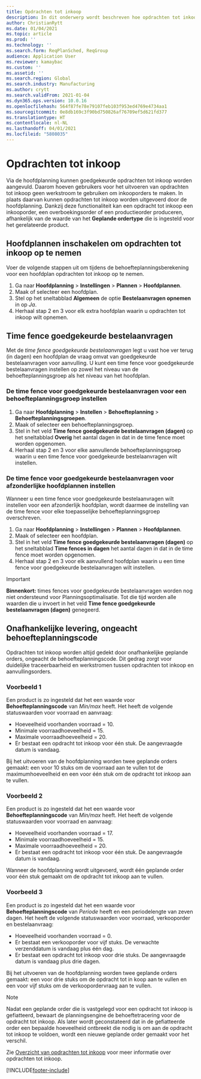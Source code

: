 ```yaml
---
title: Opdrachten tot inkoop
description: In dit onderwerp wordt beschreven hoe opdrachten tot inkoop worden ondersteund in Planningsoptimalisatie.
author: ChristianRytt
ms.date: 01/04/2021
ms.topic: article
ms.prod: ''
ms.technology: ''
ms.search.form: ReqPlanSched, ReqGroup
audience: Application User
ms.reviewer: kamaybac
ms.custom: ''
ms.assetid: ''
ms.search.region: Global
ms.search.industry: Manufacturing
ms.author: crytt
ms.search.validFrom: 2021-01-04
ms.dyn365.ops.version: 10.0.16
ms.openlocfilehash: 564f87fe78e79107feb103f953ed4769e4734aa1
ms.sourcegitcommit: 0e8db169c3f90bd750826af76709ef5d621fd377
ms.translationtype: HT
ms.contentlocale: nl-NL
ms.lasthandoff: 04/01/2021
ms.locfileid: "5808035"
---
```

# <a name="purchase-requisitions"></a>Opdrachten tot inkoop

Via de hoofdplanning kunnen goedgekeurde opdrachten tot inkoop worden aangevuld. Daarom hoeven gebruikers voor het uitvoeren van opdrachten tot inkoop geen werkstroom te gebruiken om inkooporders te maken. In plaats daarvan kunnen opdrachten tot inkoop worden uitgevoerd door de hoofdplanning. Dankzij deze functionaliteit kan een opdracht tot inkoop een inkooporder, een overboekingsorder of een productieorder produceren, afhankelijk van de waarde van het **Geplande ordertype** die is ingesteld voor het gerelateerde product.

## <a name="enable-master-plans-to-include-requisitions"></a>Hoofdplannen inschakelen om opdrachten tot inkoop op te nemen

Voer de volgende stappen uit om tijdens de behoefteplanningsberekening voor een hoofdplan opdrachten tot inkoop op te nemen.

1. Ga naar **Hoofdplanning** \> **Instellingen** \> **Plannen** \> **Hoofdplannen**.
1. Maak of selecteer een hoofdplan.
1. Stel op het sneltabblad **Algemeen** de optie **Bestelaanvragen opnemen** in op *Ja*.
1. Herhaal stap 2 en 3 voor elk extra hoofdplan waarin u opdrachten tot inkoop wilt opnemen.

## <a name="approved-requisitions-time-fence"></a>Time fence goedgekeurde bestelaanvragen

Met de *time fence goedgekeurde bestelaanvragen* legt u vast hoe ver terug (in dagen) een hoofdplan de vraag omvat van goedgekeurde bestelaanvragen voor aanvulling. U kunt een time fence voor goedgekeurde bestelaanvragen instellen op zowel het niveau van de behoefteplanningsgroep als het niveau van het hoofdplan.

### <a name="set-the-approved-requisitions-time-fence-for-a-coverage-group"></a>De time fence voor goedgekeurde bestelaanvragen voor een behoefteplanningsgroep instellen

1. Ga naar **Hoofdplanning** \> **Instellen** \> **Behoefteplanning** \> **Behoefteplanningsgroepen**.
1. Maak of selecteer een behoefteplanningsgroep.
1. Stel in het veld **Time fence goedgekeurde bestelaanvragen (dagen)** op het sneltabblad **Overig** het aantal dagen in dat in de time fence moet worden opgenomen.
1. Herhaal stap 2 en 3 voor elke aanvullende behoefteplanningsgroep waarin u een time fence voor goedgekeurde bestelaanvragen wilt instellen.

### <a name="set-the-approved-requisitions-time-fence-for-individual-master-plans"></a>De time fence voor goedgekeurde bestelaanvragen voor afzonderlijke hoofdplannen instellen

Wanneer u een time fence voor goedgekeurde bestelaanvragen wilt instellen voor een afzonderlijk hoofdplan, wordt daarmee de instelling van de time fence voor elke toepasselijke behoefteplanningsgroep overschreven.

1. Ga naar **Hoofdplanning** \> **Instellingen** \> **Plannen** \> **Hoofdplannen**.
1. Maak of selecteer een hoofdplan.
1. Stel in het veld **Time fence goedgekeurde bestelaanvragen (dagen)** op het sneltabblad **Time fences in dagen** het aantal dagen in dat in de time fence moet worden opgenomen.
1. Herhaal stap 2 en 3 voor elk aanvullend hoofdplan waarin u een time fence voor goedgekeurde bestelaanvragen wilt instellen.

> [!IMPORTANT]
> **Binnenkort:** times fences voor goedgekeurde bestelaanvragen worden nog niet ondersteund voor Planningsoptimalisatie. Tot die tijd worden alle waarden die u invoert in het veld **Time fence goedgekeurde bestelaanvragen (dagen)** genegeerd.

## <a name="independent-supply-regardless-of-coverage-code"></a>Onafhankelijke levering, ongeacht behoefteplanningscode

Opdrachten tot inkoop worden altijd gedekt door onafhankelijke geplande orders, ongeacht de behoefteplanningscode. Dit gedrag zorgt voor duidelijke traceerbaarheid en werkstromen tussen opdrachten tot inkoop en aanvullingsorders.

### <a name="example-1"></a>Voorbeeld 1

Een product is zo ingesteld dat het een waarde voor **Behoefteplanningscode** van *Min/max* heeft. Het heeft de volgende statuswaarden voor voorraad en aanvraag:

- Hoeveelheid voorhanden voorraad = 10.
- Minimale voorraadhoeveelheid = 15.
- Maximale voorraadhoeveelheid = 20.
- Er bestaat een opdracht tot inkoop voor één stuk. De aangevraagde datum is vandaag.

Bij het uitvoeren van de hoofdplanning worden twee geplande orders gemaakt: een voor 10 stuks om de voorraad aan te vullen tot de maximumhoeveelheid en een voor één stuk om de opdracht tot inkoop aan te vullen.

### <a name="example-2"></a>Voorbeeld 2

Een product is zo ingesteld dat het een waarde voor **Behoefteplanningscode** van *Min/max* heeft. Het heeft de volgende statuswaarden voor voorraad en aanvraag:

- Hoeveelheid voorhanden voorraad = 17.
- Minimale voorraadhoeveelheid = 15.
- Maximale voorraadhoeveelheid = 20.
- Er bestaat een opdracht tot inkoop voor één stuk. De aangevraagde datum is vandaag.

Wanneer de hoofdplanning wordt uitgevoerd, wordt één geplande order voor één stuk gemaakt om de opdracht tot inkoop aan te vullen.

### <a name="example-3"></a>Voorbeeld 3

Een product is zo ingesteld dat het een waarde voor **Behoefteplanningscode** van *Periode* heeft en een periodelengte van zeven dagen. Het heeft de volgende statuswaarden voor voorraad, verkooporder en bestelaanvraag:

- Hoeveelheid voorhanden voorraad = 0.
- Er bestaat een verkooporder voor vijf stuks. De verwachte verzenddatum is vandaag plus één dag.
- Er bestaat een opdracht tot inkoop voor drie stuks. De aangevraagde datum is vandaag plus drie dagen.

Bij het uitvoeren van de hoofdplanning worden twee geplande orders gemaakt: een voor drie stuks om de opdracht tot in koop aan te vullen en een voor vijf stuks om de verkoopordervraag aan te vullen.

> [!NOTE]
> Nadat een geplande order die is vastgelegd voor een opdracht tot inkoop is gefiatteerd, bewaart de planningsengine de behoeftetracering voor de opdracht tot inkoop. Als later wordt geconstateerd dat in de gefiatteerde order een bepaalde hoeveelheid ontbreekt die nodig is om aan de opdracht tot inkoop te voldoen, wordt een nieuwe geplande order gemaakt voor het verschil.

Zie [Overzicht van opdrachten tot inkoop](../../procurement/purchase-requisitions-overview.md) voor meer informatie over opdrachten tot inkoop.


[!INCLUDE[footer-include](../../../includes/footer-banner.md)]